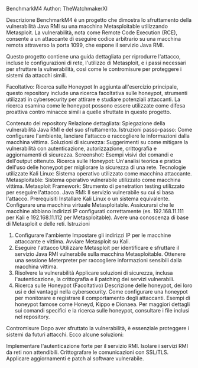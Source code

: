 BenchmarkM4
Author: TheWatchmakerXI


Descrizione
BenchmarkM4 è un progetto che dimostra lo sfruttamento della vulnerabilità Java RMI su una macchina Metasploitable utilizzando Metasploit. La vulnerabilità, nota come Remote Code Execution (RCE), consente a un attaccante di eseguire codice arbitrario su una macchina remota attraverso la porta 1099, che espone il servizio Java RMI.

Questo progetto contiene una guida dettagliata per riprodurre l'attacco, incluse le configurazioni di rete, l'utilizzo di Metasploit, e i passi necessari per sfruttare la vulnerabilità, così come le contromisure per proteggere i sistemi da attacchi simili.

Facoltativo: Ricerca sulle Honeypot
In aggiunta all'esercizio principale, questo repository include una ricerca facoltativa sulle honeypot, strumenti utilizzati in cybersecurity per attirare e studiare potenziali attaccanti. La ricerca esamina come le honeypot possono essere utilizzate come difesa proattiva contro minacce simili a quelle sfruttate in questo progetto.

Contenuto del repository
Relazione dettagliata: Spiegazione della vulnerabilità Java RMI e del suo sfruttamento.
Istruzioni passo-passo: Come configurare l'ambiente, lanciare l'attacco e raccogliere le informazioni dalla macchina vittima.
Soluzioni di sicurezza: Suggerimenti su come mitigare la vulnerabilità con autenticazione, autorizzazione, crittografia e aggiornamenti di sicurezza.
Screenshot: Esempi visivi dei comandi e dell'output ottenuto.
Ricerca sulle Honeypot: Un'analisi teorica e pratica dell'uso delle honeypot per migliorare la sicurezza di una rete.
Tecnologie utilizzate
Kali Linux: Sistema operativo utilizzato come macchina attaccante.
Metasploitable: Sistema operativo vulnerabile utilizzato come macchina vittima.
Metasploit Framework: Strumento di penetration testing utilizzato per eseguire l'attacco.
Java RMI: Il servizio vulnerabile su cui si basa l'attacco.
Prerequisiti
Installare Kali Linux o un sistema equivalente.
Configurare una macchina virtuale Metasploitable.
Assicurarsi che le macchine abbiano indirizzi IP configurati correttamente (es. 192.168.11.111 per Kali e 192.168.11.112 per Metasploitable).
Avere una conoscenza di base di Metasploit e delle reti.
Istruzioni
1. Configurare l'ambiente
Impostare gli indirizzi IP per le macchine attaccante e vittima.
Avviare Metasploit su Kali.
2. Eseguire l'attacco
Utilizzare Metasploit per identificare e sfruttare il servizio Java RMI vulnerabile sulla macchina Metasploitable.
Ottenere una sessione Meterpreter per raccogliere informazioni sensibili dalla macchina vittima.
3. Risolvere la vulnerabilità
Applicare soluzioni di sicurezza, inclusa l'autenticazione, la crittografia e il patching dei servizi vulnerabili.
4. Ricerca sulle Honeypot (Facoltativo)
Descrizione delle honeypot, dei loro usi e dei vantaggi nella cybersecurity.
Come configurare una honeypot per monitorare e registrare il comportamento degli attaccanti.
Esempi di honeypot famose come Honeyd, Kippo e Dionaea.
Per maggiori dettagli sui comandi specifici e la ricerca sulle honeypot, consultare i file inclusi nel repository.

Contromisure
Dopo aver sfruttato la vulnerabilità, è essenziale proteggere i sistemi da futuri attacchi. Ecco alcune soluzioni:

Implementare l'autenticazione forte per il servizio RMI.
Isolare i servizi RMI da reti non attendibili.
Crittografare le comunicazioni con SSL/TLS.
Applicare aggiornamenti e patch al software vulnerabile.
